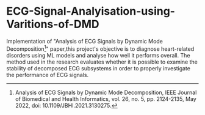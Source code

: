 # ECG-Signal-Analyisation-using-Varitions-of-DMD
Implementation of "Analysis of ECG Signals by Dynamic Mode Decomposition[^1]" paper,this project's objective is to diagnose heart-related disorders using ML models and analyse how well it performs overall. The method used in the research evaluates whether it is possible to examine the stability of decomposed ECG subsystems in order to properly investigate the performance of ECG signals.

[^1]: Analysis of ECG Signals by Dynamic Mode Decomposition, IEEE Journal of Biomedical and Health Informatics, vol. 26, no. 5, pp. 2124-2135, May 2022, doi: 10.1109/JBHI.2021.3130275.
